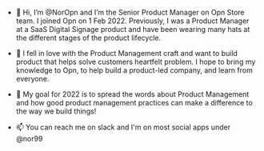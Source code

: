 - 👋 Hi, I’m @NorOpn and I’m the Senior Product Manager on Opn Store team. I joined Opn on 1 Feb 2022. Previously, I was a Product Manager at a SaaS Digital Signage product and have been wearing many hats at the different stages of the product lifecycle. 
- 👀 I fell in love with the Product Management craft and want to build product that helps solve customers heartfelt problem. I hope to bring my knowledge to Opn, to help build a product-led company, and learn from everyone.
- 🌱 My goal for 2022 is to spread the words about Product Management and how good product management practices can make a difference to the way we build things!

- 📫 You can reach me on slack and I'm on most social apps under @nor99

<!---
NorOpn/NorOpn is a ✨ special ✨ repository because its `README.md` (this file) appears on your GitHub profile.
You can click the Preview link to take a look at your changes.
--->

